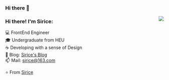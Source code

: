 ### Hi there 👋

<!--
**mengyu666/mengyu666** is a ✨ _special_ ✨ repository because its `README.md` (this file) appears on your GitHub profile.

Here are some ideas to get you started:
-->
<!--
- 🔭 I’m currently working on ...
- 🌱 I’m currently learning Fuzhou University
- 👯 I’m looking to collaborate on ...
- 🤔 I’m looking for help with ...
- 💬 Ask me about ...
- 📫 How to reach me: ...
- 😄 Pronouns: ...
- ⚡ Fun fact: ...
-->

<!-- <img align='right' src="https://github-readme-stats.vercel.app/api?username=siricee&show_icons=true&hide_border=true">

### Hi there 👋

🎓 I’m currently learning Fuzhou University<br>
📝 Blog: [rmy's Blog](raomengyu.top)<br>
📫 Mail: support@raomengyu.top

😁 From [me](https://github.com/mengyu666)<br> -->

<img align='right' src="https://github-readme-stats.vercel.app/api?username=siricee&show_icons=true&hide_border=true">

### Hi there! I'm Sirice:

💻 FrontEnd Engineer<br>
🎓 Undergraduate from HEU<br>
☕ Developing with a sense of Design<br>
📝 Blog: [Sirice's Blog](https://sirice.netlify.app/)<br>
📫 Mail: sirice@163.com<br>

⭐️ From [Sirice](https://github.com/siricee)<br>
